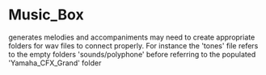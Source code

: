 # Music_Box
generates melodies and accompaniments
may need to create appropriate folders for wav files to connect properly.  For instance the 'tones' file refers to the empty folders 'sounds/polyphone' before
referring to the populated 'Yamaha_CFX_Grand' folder
